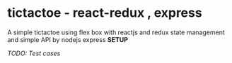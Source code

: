 # tictactoe - react-redux , express
A simple tictactoe using flex box with reactjs and redux state management and simple API by nodejs express
**SETUP**


*TODO: Test cases*
